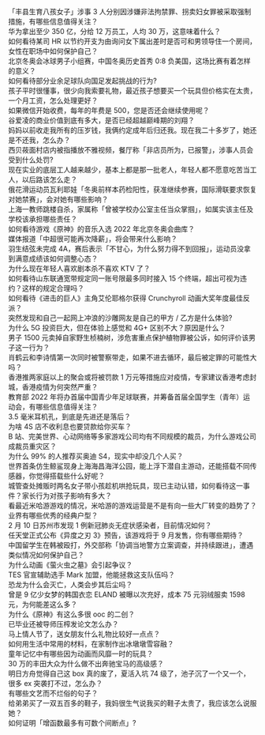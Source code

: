 「丰县生育八孩女子」涉事 3 人分别因涉嫌非法拘禁罪、拐卖妇女罪被采取强制措施，有哪些信息值得关注？  
华为拿出至少 350 亿，分给 12 万员工，人均 30 万，这意味着什么？  
如何看待某司 HR 以节约开支为由询问女下属出差时是否可和男领导住一个房间，女性在职场中如何保护自己？  
北京冬奥会冰球男子小组赛，中国冬奥历史首秀 0:8 负美国，这场比赛有着怎样的意义？  
如何看待部分业余足球队向国足发起挑战的行为?  
孩子平时很懂事，很少向我索要礼物，最近孩子想要买一个玩具但价格实在太贵，一个月工资，怎么处理更好？  
如果微信开始收费，每年的年费是 500，您是否还会继续使用呢？  
谷爱凌的商业价值到底有多大，是否已经超越巅峰期的刘翔？  
妈妈以前收走我所有的压岁钱，我俩约定成年后归还我。现在我二十多岁了，她还是不还我，怎么办？  
西贝莜面村店内被指播放不雅视频，餐厅称「非店员所为，已报警」，涉事人员会受到什么处罚?  
现在实业的底层工人越来越少，基本上都是那一批老人，年轻人都不愿意吃苦当工人，以后路该怎么走？  
俄花滑运动员瓦利耶娃「冬奥前样本药检阳性，获准继续参赛，国际滑联要求恢复对她禁赛」，会对她有哪些影响？  
上海一教师跳楼自杀，家属称「曾被学校办公室主任当众掌掴」，如属实该主任及学校该承担哪些责任？  
如何看待游戏《原神》的音乐入选 2022 年北京冬奥会曲库？  
媒体报道「中超很可能再次降薪」，将会带来什么影响？  
羽生结弦未完成 4A，赛后表示「不甘心，为什么努力得不到回报」，运动员没拿到满意成绩该如何调整心态？  
为什么现在年轻人喜欢剧本杀不喜欢 KTV 了？  
如何看待山东联通宽带规定同一账号限最多同时接入 15 个终端，超出可视为违约？这样的规定合理吗？  
如何看待《进击的巨人》主角艾伦耶格尔获得 Crunchyroll 动画大奖年度最佳反派？  
突然发现和自己一起网上冲浪的沙雕网友是自己的甲方 / 乙方是什么体验?  
为什么 5G 投资巨大，但在体验上感觉和 4G+ 区别不大？原因是什么？  
男子 1500 元卖掉自家野生桢楠树，涉危害重点保护植物罪被公诉，如何评价该男子这一行为？  
肖鹤云和李诗情第一次同时被警察带走，如果不进去循环，最后被定罪的可能性大吗？  
香港推两家庭以上的聚会或将被罚款 1 万元等措施应对疫情，专家建议香港考虑封城，香港疫情为何突然严重？  
教育部 2022 年将办首届中国青少年足球联赛，并筹备首届全国学生（青年）运动会，有哪些信息值得关注？  
3.5 毫米耳机孔，到底是先进还是落后？  
为啥 4S 店不收利息也要贷款给你买车？  
B 站、完美世界、心动网络等多家游戏公司均有不同规模的裁员，为什么游戏公司成裁员重灾区？  
为什么 99% 的人推荐买奥迪 S4，现实中却没几个人买？  
世界首条仿生鲸鲨现身上海海昌海洋公园，能上浮下潜自主游动，还能搭载不同传感器，你觉得搭载些什么好呢？  
城管查处摊贩时两名女子带小孩趁机哄抢玩具，现已主动认错，如何看待这一事件？家长行为对孩子影响有多大？  
看最近米哈游游戏的情况，米哈游的游戏运营是不是有向一些大厂转变的趋势了？  
业界有哪些优秀的经典户型？  
2 月 10 日苏州市发现 1 例新冠肺炎无症状感染者，目前情况如何？  
任天堂正式公布《异度之刃 3》预告，该游戏将于 9 月发售，你有哪些期待？  
中国留学生在韩被殴打，外交部称「协调当地警方‌‌立案调查，‌‌并持续跟进」，遭遇类似情况如何保护自己？  
为什么动画《萤火虫之墓》会引起争议？  
TES 官宣辅助选手 Mark 加盟，他能拯救这支队伍吗？  
恐龙为什么会灭亡，人类会步其后尘吗？  
曾是 9 亿少女梦的韩国衣恋 ELAND 被曝以次充好，成本 75 元羽绒服卖 1598 元，为何能差这么多？  
为什么《原神》有这么多很 ooc 的二创？  
已毕业还被导师压榨发论文怎么办？  
马上情人节了，送女朋友什么礼物比较好一点点？  
如何用生活中常用的材料，在家制作出冰墩墩雪容融？  
童年记忆中有哪些因为动画而风靡一时的玩具？  
30 万的丰田大众为什么做不出奔驰宝马的高级感？  
明日方舟觉得自己这 box 真的废了，夏活入坑 74 级了，池子沉了一个又一个，很多 ex 突袭打不过，怎么办？  
有哪些文艺而不烂俗的句子？  
给弟弟买了一双五百多的鞋子，我妈很生气说我买的鞋子太贵了，我应该怎么说服她？  
如何证明「增函数最多有可数个间断点」?  
